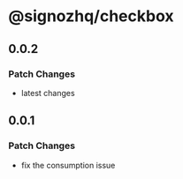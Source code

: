 # @signozhq/checkbox

## 0.0.2

### Patch Changes

- latest changes

## 0.0.1

### Patch Changes

- fix the consumption issue
